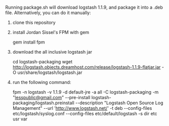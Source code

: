 Running package.sh will download logstash 1.1.9, and package it into a .deb 
file. Alternatively, you can do it manually:

1) clone this repository

2) install Jordan Sissel's FPM with gem

    gem install fpm

3) download the all inclusive logstash jar

    cd logstash-packaging
    wget http://logstash.objects.dreamhost.com/release/logstash-1.1.9-flatjar.jar -O usr/share/logstash/logstash.jar

4) run the following command:

    fpm -n logstash -v 1.1.9 -d default-jre -a all -C logstash-packaging -m "<lesspublic@gmail.com>" --pre-install logstash-packaging/logstash.preinstall --description "Logstash Open Source Log Management" --url 'http://www.logstash.net/' -t deb --config-files etc/logstash/syslog.conf --config-files etc/default/logstash -s dir etc usr var

